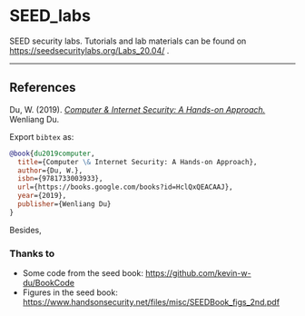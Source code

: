 # SEED_labs
SEED security labs. Tutorials and lab materials can be found on https://seedsecuritylabs.org/Labs_20.04/ .

---

## References

Du, W. (2019). [*Computer & Internet Security: A Hands-on Approach.*](https://www.handsonsecurity.net/) Wenliang Du.

Export `bibtex` as:

```bibtex
@book{du2019computer,
  title={Computer \& Internet Security: A Hands-on Approach},
  author={Du, W.},
  isbn={9781733003933},
  url={https://books.google.com/books?id=HclQxQEACAAJ},
  year={2019},
  publisher={Wenliang Du}
}
```

Besides,

### Thanks to

- Some code from the seed book: https://github.com/kevin-w-du/BookCode
- Figures in the seed book: https://www.handsonsecurity.net/files/misc/SEEDBook_figs_2nd.pdf 
